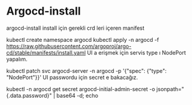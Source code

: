 # Argocd-install
argocd-install
install için gerekli crd leri içeren manifest

kubectl create namespace argocd
kubectl apply -n argocd -f https://raw.githubusercontent.com/argoproj/argo-cd/stable/manifests/install.yaml
UI a erişmek için servis type ı NodePort yapalım.

kubectl patch svc argocd-server -n argocd -p '{"spec": {"type": "NodePort"}}'
UI passwordu için secret e bakacağız.

kubectl -n argocd get secret argocd-initial-admin-secret -o jsonpath="{.data.password}" | base64 -d; echo
